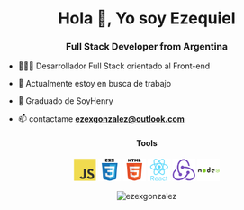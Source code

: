 <h1 align="center">Hola 👋, Yo soy Ezequiel</h1>
<h3 align="center">Full Stack Developer from Argentina</h3>

- 🙋🏻‍♂️ Desarrollador Full Stack orientado al Front-end

- 🔭 Actualmente estoy en busca de trabajo

- 🌱 Graduado de SoyHenry

- 📫 contactame **ezexgonzalez@outlook.com**

<h4 align="center">Tools</h4>
<p align="center">
<img src="https://raw.githubusercontent.com/devicons/devicon/master/icons/javascript/javascript-original.svg" alt="javascript" width="40" height="40"/>
<img src="https://raw.githubusercontent.com/devicons/devicon/master/icons/css3/css3-original-wordmark.svg" alt="css3" width="40" height="40"/>
<img src="https://raw.githubusercontent.com/devicons/devicon/master/icons/html5/html5-original-wordmark.svg" alt="html5" width="40" height="40"/>
<img src="https://raw.githubusercontent.com/devicons/devicon/master/icons/react/react-original-wordmark.svg" alt="react" width="40" height="40"/>
<img src="https://raw.githubusercontent.com/devicons/devicon/master/icons/redux/redux-original.svg" alt="redux" width="40" height="40"/>
<img src="https://raw.githubusercontent.com/devicons/devicon/master/icons/nodejs/nodejs-original-wordmark.svg" alt="nodejs" width="40" height="40"/>
 </p>
<!-- <h3 align="left">Connect with me:</h3> -->
<p align="left">
</p>
<p align="center"><img align="center" src="https://github-readme-stats.vercel.app/api/top-langs?username=ezexgonzalez&show_icons=true&locale=en&layout=compact" alt="ezexgonzalez" />

</p>

